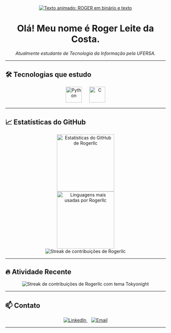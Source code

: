 <div align="center">
  <a href="https://git.io/typing-svg">
    <img src="https://readme-typing-svg.demolab.com?font=Fira+Code&weight=600&size=25&pause=1000&color=36BCF7&center=true&vCenter=true&width=435&lines=01010010%2001001111%2001000111%2001000101%2001010010" alt="Texto animado: ROGER em binário e texto" />
  </a>
</div>

<div align="center">
  <h1>Olá! Meu nome é Roger Leite da Costa.</h1>
  <p><em>Atualmente estudante de Tecnologia da Informação pela UFERSA.</em></p>
</div>

---

## 🛠️ Tecnologias que estudo

<div align="center">
  <img src="https://cdn.jsdelivr.net/gh/devicons/devicon/icons/python/python-original.svg" width="50" height="50" alt="Python" />
  &nbsp;&nbsp;&nbsp;&nbsp; <img src="https://cdn.jsdelivr.net/gh/devicons/devicon/icons/c/c-original.svg" width="50" height="50" alt="C" />
</div>

---

## 📈 Estatísticas do GitHub

<div align="center">
  <img src="https://github-readme-stats.vercel.app/api?username=Rogerllc&show_icons=true&theme=transparent&hide_border=true&count_private=true" height="180em" alt="Estatísticas do GitHub de Rogerllc"/>
  <br> <img src="https://github-readme-stats.vercel.app/api/top-langs/?username=Rogerllc&layout=compact&theme=transparent&hide_border=true" height="180em" alt="Linguagens mais usadas por Rogerllc"/>
  <br>
  <img src="https://github-readme-streak-stats.herokuapp.com?user=Rogerllc&theme=transparent&hide_border=true" alt="Streak de contribuições de Rogerllc"/>
</div>

---

## 🔥 Atividade Recente

<div align="center">
  <img src="https://github-readme-streak-stats.herokuapp.com?user=Rogerllc&theme=tokyonight" alt="Streak de contribuições de Rogerllc com tema Tokyonight"/>
</div>

---

## 📫 Contato

<div align="center">
  <a href="https://linkedin.com/in/[SEU_USUARIO_LINKEDIN_AQUI]" target="_blank">
    <img src="https://img.shields.io/badge/-LinkedIn-0077B5?style=for-the-badge&logo=linkedin&logoColor=white" alt="LinkedIn"/>
  </a>
  &nbsp;&nbsp; <a href="mailto:rogerlleite.rn@hotmail.com">
    <img src="https://img.shields.io/badge/-Email-0078D4?style=for-the-badge&logo=microsoftoutlook&logoColor=white" alt="Email"/>
  </a>
</div>

---
